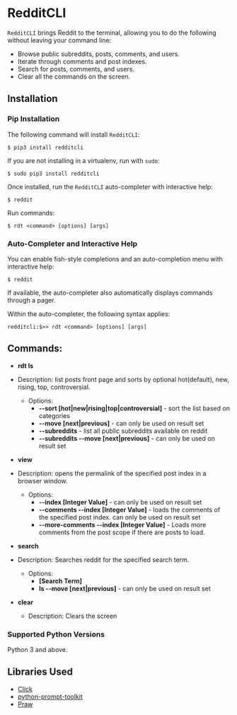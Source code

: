 # RedditCLI
`RedditCLI` brings Reddit to the terminal, allowing you to do the following without leaving your command line:

* Browse public subreddits, posts, comments, and users.
* Iterate through comments and post indexes.
* Search for posts, comments, and users.
* Clear all the commands on the screen.

## Installation

### Pip Installation

The following command will install `RedditCLI`:

    $ pip3 install redditcli

If you are not installing in a virtualenv, run with `sudo`:

    $ sudo pip3 install redditcli

Once installed, run the `RedditCLI` auto-completer with interactive help:

    $ reddit

Run commands:

    $ rdt <command> [options] [args]


### Auto-Completer and Interactive Help

You can enable fish-style completions and an auto-completion menu with interactive help:

    $ reddit

If available, the auto-completer also automatically displays commands through a pager.

Within the auto-completer, the following syntax applies:

    redditcli:$>> rdt <command> [options] [args]

## Commands:

* **rdt ls**
* Description: list posts front page and sorts by optional hot(default), new, rising, top, controversial.
  * Options:
    * **--sort [hot|new|rising|top|controversial]** - sort the list based on categories
    * **--move [next|previous]** - can only be used on result set
    * **--subreddits** - list all public subreddits available on reddit
    * **--subreddits --move [next|previous]** - can only be used on result set

* **view**
* Description: opens the permalink of the specified post index in a browser window.
  * Options:
    * **--index [Integer Value]** - can only be used on result set
    * **--comments --index [Integer Value]** - loads the comments of the specified post index. can only be used on result set
    * **--more-comments --index [Integer Value]** - Loads more comments from the post scope if there are posts to load.

* **search**
* Description: Searches reddit for the specified search term.
  * Options:
    * **[Search Term]**
    * **ls --move [next|previous]** - can only be used on result set

* **clear**
  * Description: Clears the screen

### Supported Python Versions

Python 3 and above.

## Libraries Used

- [Click](https://github.com/pallets/click)
- [python-prompt-toolkit](https://github.com/jonathanslenders/python-prompt-toolkit)
- [Praw](https://github.com/praw-dev/praw)
